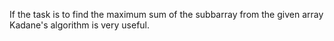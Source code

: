 If the task is to find the maximum sum of the subbarray from the given array Kadane's algorithm is very useful.
